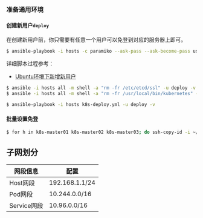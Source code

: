 ### 准备通用环境

#### 创建新用户`deploy`

在创建新用户前，你只需要有任意一个用户可以免登到对应的服务器上即可。

```bash
$ ansible-playbook -i hosts -c paramiko --ask-pass --ask-become-pass user-deploy.yml -v
```

详细脚本过程参考：
- [Ubuntu环境下新增新用户](01.add-deploy-user.md)


```bash
$ ansible -i hosts all -m shell -a "rm -fr /etc/etcd/ssl" -u deploy -v --become
$ ansible -i hosts all -m shell -a "rm -fr /usr/local/bin/kubernetes" -u deploy -v --become

$ ansible-playbook -i hosts k8s-deploy.yml -u deploy -v
```

#### 批量设置免登

```bash
$ for h in k8s-master01 k8s-master02 k8s-master03; do ssh-copy-id -i ~/.ssh/id_rsa.pub james@$h; done
```

## 子网划分

网段信息 | 配置
-------|------
Host网段 | 192.168.1.1/24
Pod网段	| 10.244.0.0/16
Service网段	| 10.96.0.0/16




